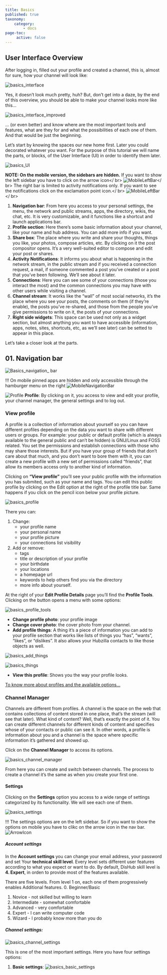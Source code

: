 ```yaml
---
title: Basics
published: true
taxonomy:
    category:
        - docs
page-toc:
     active: false
---
```


## User Interface Overview
After logging in, filled out your profile and created a channel, this is, almost for sure, how your channel will look like:

![basics_interface](en/Basics_interface.png)

Yes, it doesn’t look much pretty, huh? But, don’t get into a daze, by the end of this overview, you should be able to make your channel looks more like this...

![basics_interface_improved](en/Basics_interface_improved.png)

… (or even better) and know where are the most important tools and features, what are they for and what the possibilities of each one of them. And that would be just the beginning.

Let’s start by knowing the spaces our new home first. Later you could decorated whatever you want.
For the purpose of this tutorial we will name the parts, or blocks, of the User Interface (UI) in order to identify them later.

![basics_UI](en/Basics_UI.png)

**NOTE: On the mobile version, the sidebars are hidden.**
If you want to show the left sidebar you have to click on the arrow icon</ br>
![MobileLeftBar](en/MobileLeftBar.gif)</ br>
The right bar is limited to activity notifications only. If you want to see the notifications click on the exclamation point icon.</ br>
![MobileLeftBar](en/MobilerightBar.gif)</ br>

01. **Navigation bar**: From here you access to your personal settings, the menu, the network and public streams, apps, the directory, wikis, the chat, etc. It is very customizable, and it functions like a shortcut and launch applications bar.
02. **Profile section**: Here there’s some basic information about your channel, like your name and hub address. You can add more info if you want.
03. **Share box**: The place where you write and share your thoughts, things you like, your photos, compose articles, etc. By clicking on it the post compositor opens. It’s a very well-suited editor to compose and edit your post or shares.
04. **Activity Notifications**: It informs you about what is happening in the network stream, in the public stream and if you received a connection request, a mail, if someone commented a post you’ve created or a post that you’ve been following. We’ll see about it later.
05. **Connections**: Here you can see some of your connections (those you interact the most) and the common connections you may have with other users while visiting a channel.
06. **Channel stream**: It works like the “wall” of most social networks, it’s the place where you see your posts, the comments on them (if they’re enable), the posts you’ve re-shared, and those from the people you’ve give permissions to write on it, the posts of your connections.
07. **Right side widgets**: This space can be used not only as a widget section, but almost anything you want to have accessible (information, apps, notes, sites, shortcuts, etc, as we’ll see later) can be setted to appear in this place.

Let’s take a closer look at the parts.

## 01. Navigation bar

![Basics_navigation_ bar](en/Basics_navigation_bar.png)

!!! On mobile pinned apps are hidden and only accessible through the hamburger menu on the right ![MobileNavigationBar](en/MobileNavigationBar.png)

![Profile](en/Basics_profile_icon.png) **Profile**: By clicking on it, you access to view and edit your profile, your channel manager, the general settings and to log out.

### View profile
A profile is a collection of information about yourself so you can have different profiles depending on the data you want to share with different users or groups. For example: your public or default profile (which is always available to the general public and can’t be hidden) is GNU/Linux and FOSS related. You set the permissions and establish connections with those who may share those interests. But if you have your group of friends that don’t care about that much, and you don’t want to bore them with it, you can create a new profile with a new set of permissions called “friends”, that allow its members access only to another kind of information.

Clicking on **“View profile”** you’ll see your public profile with the information you has submited, such as your name and tags. You can edit this public profile by clicking on the Edit option at the right of the profile title bar. Same happens if you click on the pencil icon below your profile picture.

![basics_profile](en/Basics_profile.png)

There you can:
1. Change:
	- your profile name
	- your personal name
	- your profile picture
	- your connections list visibility
2. Add or remove:
	- tags
	- title or description of your profile
	- your birthdate
	- your locations
	- a homepage url
	- keywords to help others find you via the directory
	- more info about yourself.

At the right of your **Edit Profile Details** page you’ll find the **Profile Tools**. Clicking on the button opens a menu with some options:

![basics_profile_tools](en/Basics_profile_tools.png)

- **Change profile photo**: your profile image
- **Change cover photo**: the cover photo from your channel.
- **Add profile things**: A thing it’s a piece of information you can add to your profile section that works like lists of things you “has”, “wants”, “likes”, or “dislikes”. It also allows your Hubzilla contacts to like those objects as well.

![basics_add_things](en/Basics_add_things.gif)

![basics_things](en/Basics_things.png)

- **View this profile**: Shows you the way your profile looks.

[To know more about profiles and the available options...](../channels/profiles)


### Channel Manager
Channels are different from profiles. A channel is the space on the web that contains collections of content stored in one place, that’s the stream (will see that later). What kind of content? Well, that’s exactly the point of it. You can create different channels for different kinds of content and specifies whose of your contacts or public can see it. In other words, a profile is information about you and a channel is the space where specific information it’s gathered and showed up.

Click on the **Channel Manager** to access its options.

![basics_channel_manager](en/Basics_channel_manager.png)

From here you can create and switch between channels. The process to create a channel it’s the same as when you create your first one.

#### Settings
Clicking on the **Settings** option you access to a wide range of settings categorized by its functionality. We will see each one of them.

![basics_settings](en/Basics_settings.png)

!!! The settings options are on the left sidebar. So if you want to show the options on mobile you have to clikc on the arrow icon in the nav bar. ![ArrowIcon](en/ArrowIcon.png)

##### Account settings
In the **Account settings** you can change your email address, your password and set Your **technical skill level**. Every level sets different user features according to what you expect or want to do. By default, DisHub skill level is **4. Expert**, in orden to provide most of the features available.

There are five levels. From level 1 on, each one of them progressively enables Additional features.
0. Beginner/Basic
1. Novice - not skilled but willing to learn
2. Intermediate - somewhat comfortable
3. Advanced - very comfortable
4. Expert - I can write computer code
5. Wizard - I probably know more than you do

##### Channel settings:

![basics_channel_settings](en/Basics_channel_settings.png)

This is one of the most important settings. Here you have four settings options:
1. **Basic settings**:
![basics_basic_settings](en/Basics_basic_settings.png)
